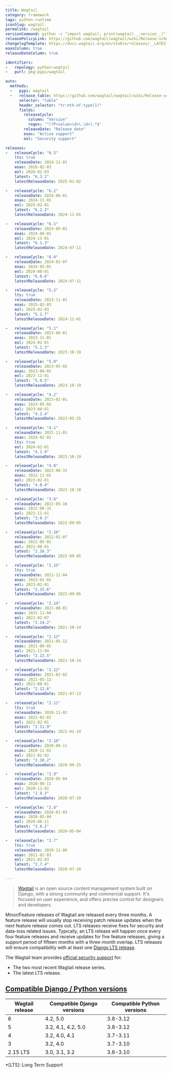 ```yaml
---
title: Wagtail
category: framework
tags: python-runtime
iconSlug: wagtail
permalink: /wagtail
versionCommand: python -c "import wagtail; print(wagtail.__version__)"
releasePolicyLink: https://github.com/wagtail/wagtail/wiki/Release-schedule
changelogTemplate: https://docs.wagtail.org/en/stable/releases/__LATEST__.html
eoasColumn: true
releaseDateColumn: true

identifiers:
-   repology: python:wagtail
-   purl: pkg:pypi/wagtail

auto:
  methods:
  -   pypi: wagtail
  -   release_table: https://github.com/wagtail/wagtail/wiki/Release-schedule
      selector: "table"
      header_selector: "tr:nth-of-type(1)"
      fields:
        releaseCycle:
          column: "Version"
          regex: '^(?P<value>\d+\.\d+).*$'
        releaseDate: "Release date"
        eoas: "Active support"
        eol: "Security support"

releases:
-   releaseCycle: "6.3"
    lts: true
    releaseDate: 2024-11-01
    eoas: 2026-02-03
    eol: 2026-02-03
    latest: "6.3.2"
    latestReleaseDate: 2025-01-02

-   releaseCycle: "6.2"
    releaseDate: 2024-08-01
    eoas: 2024-11-01
    eol: 2025-02-01
    latest: "6.2.3"
    latestReleaseDate: 2024-11-01

-   releaseCycle: "6.1"
    releaseDate: 2024-05-01
    eoas: 2024-08-01
    eol: 2024-11-01
    latest: "6.1.3"
    latestReleaseDate: 2024-07-11

-   releaseCycle: "6.0"
    releaseDate: 2024-02-07
    eoas: 2024-05-01
    eol: 2024-08-01
    latest: "6.0.6"
    latestReleaseDate: 2024-07-11

-   releaseCycle: "5.2"
    lts: true
    releaseDate: 2023-11-01
    eoas: 2025-02-03
    eol: 2025-02-03
    latest: "5.2.7"
    latestReleaseDate: 2024-11-01

-   releaseCycle: "5.1"
    releaseDate: 2023-08-01
    eoas: 2023-11-01
    eol: 2024-02-01
    latest: "5.1.3"
    latestReleaseDate: 2023-10-19

-   releaseCycle: "5.0"
    releaseDate: 2023-05-02
    eoas: 2023-08-01
    eol: 2023-11-01
    latest: "5.0.5"
    latestReleaseDate: 2023-10-19

-   releaseCycle: "4.2"
    releaseDate: 2023-02-01
    eoas: 2023-05-02
    eol: 2023-08-01
    latest: "4.2.4"
    latestReleaseDate: 2023-05-25

-   releaseCycle: "4.1"
    releaseDate: 2022-11-01
    eoas: 2024-02-01
    lts: true
    eol: 2024-02-01
    latest: "4.1.9"
    latestReleaseDate: 2023-10-19

-   releaseCycle: "4.0"
    releaseDate: 2022-08-31
    eoas: 2022-11-01
    eol: 2023-02-01
    latest: "4.0.4"
    latestReleaseDate: 2022-10-18

-   releaseCycle: "3.0"
    releaseDate: 2022-05-16
    eoas: 2022-08-31
    eol: 2022-11-01
    latest: "3.0.3"
    latestReleaseDate: 2022-09-05

-   releaseCycle: "2.16"
    releaseDate: 2022-02-07
    eoas: 2022-05-01
    eol: 2022-08-01
    latest: "2.16.3"
    latestReleaseDate: 2022-09-05

-   releaseCycle: "2.15"
    lts: true
    releaseDate: 2021-11-04
    eoas: 2023-02-01
    eol: 2023-02-01
    latest: "2.15.6"
    latestReleaseDate: 2022-09-05

-   releaseCycle: "2.14"
    releaseDate: 2021-08-01
    eoas: 2021-11-04
    eol: 2022-02-07
    latest: "2.14.2"
    latestReleaseDate: 2021-10-14

-   releaseCycle: "2.13"
    releaseDate: 2021-05-12
    eoas: 2021-08-01
    eol: 2021-11-04
    latest: "2.13.5"
    latestReleaseDate: 2021-10-14

-   releaseCycle: "2.12"
    releaseDate: 2021-02-02
    eoas: 2021-05-12
    eol: 2021-08-01
    latest: "2.12.6"
    latestReleaseDate: 2021-07-13

-   releaseCycle: "2.11"
    lts: true
    releaseDate: 2020-11-02
    eoas: 2022-02-01
    eol: 2022-02-01
    latest: "2.11.9"
    latestReleaseDate: 2022-01-24

-   releaseCycle: "2.10"
    releaseDate: 2020-08-11
    eoas: 2020-11-01
    eol: 2021-02-02
    latest: "2.10.2"
    latestReleaseDate: 2020-09-25

-   releaseCycle: "2.9"
    releaseDate: 2020-05-04
    eoas: 2020-08-11
    eol: 2020-11-02
    latest: "2.9.3"
    latestReleaseDate: 2020-07-20

-   releaseCycle: "2.8"
    releaseDate: 2020-02-03
    eoas: 2020-05-04
    eol: 2020-08-11
    latest: "2.8.2"
    latestReleaseDate: 2020-05-04

-   releaseCycle: "2.7"
    lts: true
    releaseDate: 2019-11-06
    eoas: 2021-02-03
    eol: 2021-02-03
    latest: "2.7.4"
    latestReleaseDate: 2020-07-20

---
```


> [Wagtail](https://wagtail.org/) is an open source content management system built on Django, with
> a strong community and commercial support. It's focused on user experience, and offers precise
> control for designers and developers.

Minor/Feature releases of Wagtail are released every three months. A feature release will usually
stop receiving patch release updates when the next feature release comes out. LTS releases receive
fixes for security and data-loss related issues. Typically, an LTS release will happen once every
four feature releases and receive updates for five feature releases, giving a support period of
fifteen months with a three-month overlap. LTS releases will ensure compatibility with at least
one [Django LTS release](https://www.djangoproject.com/download/#supported-versions).

The Wagtail team provides [official security support](https://docs.wagtail.org/en/stable/contributing/security.html#supported-versions) for:

* The two most recent Wagtail release series.
* The latest LTS release.

## [Compatible Django / Python versions](https://docs.wagtail.org/en/stable/releases/upgrading.html#compatible-django-python-versions)

| Wagtail release | Compatible Django versions | Compatible Python versions |
|-----------------|----------------------------|----------------------------|
| 6               | 4.2, 5.0                   | 3.8-3.12                   |
| 5               | 3.2, 4.1, 4.2, 5.0         | 3.8-3.12                   |
| 4               | 3.2, 4.0, 4.1              | 3.7-3.11                   |
| 3               | 3.2, 4.0                   | 3.7-3.10                   |
| 2.15 LTS        | 3.0, 3.1, 3.2              | 3.6-3.10                   |

*[LTS]: Long Term Support
